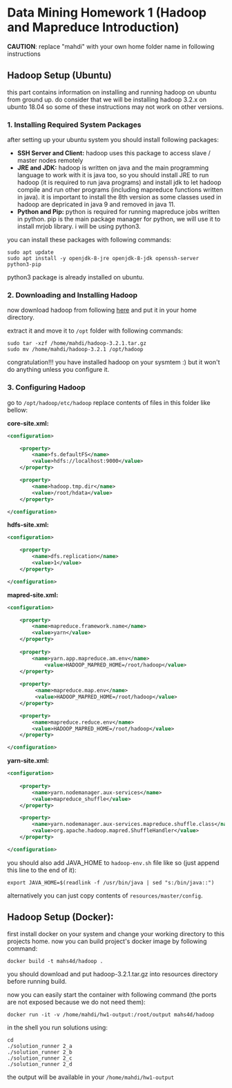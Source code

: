 # Data Mining Homework 1 (Hadoop and Mapreduce Introduction)

**CAUTION**: replace "mahdi" with your own home folder name in following instructions

## Hadoop Setup (Ubuntu)

this part contains information on installing and running hadoop on ubuntu from ground up. do consider that
we will be installing hadoop 3.2.x on ubunto 18.04 so some of these instructions may not work on other versions.

### 1. Installing Required System Packages

after setting up your ubuntu system you should install following packages:
- **SSH Server and Client:** hadoop uses this package to access slave / master nodes remotely
- **JRE and JDK:** hadoop is written on java and the main programming language to work with it is java too, so you should install JRE to run hadoop (it is required to run java programs) and install jdk to let hadoop compile and run other programs (including mapreduce functions written in java). it is important to install the 8th version as some classes used in hadoop are depricated in java 9 and removed in java 11.
- **Python and Pip:** python is required for running mapreduce jobs written in python. pip is the main package manager for python, we will use it to install mrjob library. i will be using python3.

you can install these packages with following commands:

```shell
sudo apt update
sudo apt install -y openjdk-8-jre openjdk-8-jdk openssh-server python3-pip
```

python3 package is already installed on ubuntu.

### 2. Downloading and Installing Hadoop

now download hadoop from following [here](https://www.apache.org/dyn/closer.cgi/hadoop/common/hadoop-3.2.1/hadoop-3.2.1.tar.gz) and put it in your home directory.

extract it and move it to `/opt` folder with following commands:

```shell
sudo tar -xzf /home/mahdi/hadoop-3.2.1.tar.gz
sudo mv /home/mahdi/hadoop-3.2.1 /opt/hadoop
```

congratulation!!! you have installed hadoop on your sysmtem :) but it won't do anything unless you configure it.

### 3. Configuring Hadoop

go to `/opt/hadoop/etc/hadoop` replace contents of files in this folder like bellow:

**core-site.xml:**
```xml
<configuration>

	<property>
		<name>fs.defaultFS</name>
		<value>hdfs://localhost:9000</value>
	</property>

	<property>
		<name>hadoop.tmp.dir</name>
		<value>/root/hdata</value>
	</property>

</configuration>
```

**hdfs-site.xml:**
```xml
<configuration>

	<property>
		<name>dfs.replication</name>
		<value>1</value>
	</property>

</configuration>
```

**mapred-site.xml:**
```xml
<configuration>

	<property>
		<name>mapreduce.framework.name</name>
		<value>yarn</value>
	</property>
	
	<property>
		<name>yarn.app.mapreduce.am.env</name>
	       	<value>HADOOP_MAPRED_HOME=/root/hadoop</value>
	</property>
	
	<property>
		 <name>mapreduce.map.env</name>
		 <value>HADOOP_MAPRED_HOME=/root/hadoop</value>
	</property>

	<property>
		<name>mapreduce.reduce.env</name>
		<value>HADOOP_MAPRED_HOME=/root/hadoop</value>
	</property>

</configuration>
```

**yarn-site.xml:**
```xml
<configuration>
	
	<property>
		<name>yarn.nodemanager.aux-services</name>
		<value>mapreduce_shuffle</value>
	</property>

	<property>
		<name>yarn.nodemanager.aux-services.mapreduce.shuffle.class</name>
		<value>org.apache.hadoop.mapred.ShuffleHandler</value>
	</property>

</configuration>
```

you should also add JAVA_HOME to `hadoop-env.sh` file like so (just append this line to the end of it):

```
export JAVA_HOME=$(readlink -f /usr/bin/java | sed "s:/bin/java::")
```

alternatively you can just copy contents of `resources/master/config`.

## Hadoop Setup (Docker):

first install docker on your system and change your working directory to this projects home. now you can build project's docker image by following command:

```shell
docker build -t mahs4d/hadoop .
```

you should download and put hadoop-3.2.1.tar.gz into resources directory before running build.

now you can easily start the container with following command (the ports are not exposed because we do not need them):

```shell
docker run -it -v /home/mahdi/hw1-output:/root/output mahs4d/hadoop
```

in the shell you run solutions using:

```shell
cd
./solution_runner 2_a
./solution_runner 2_b
./solution_runner 2_c
./solution_runner 2_d
```

the output will be available in your `/home/mahdi/hw1-output`
